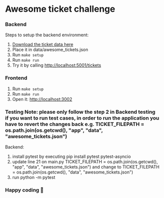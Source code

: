 # Awesome ticket challenge

### Backend

Steps to setup the backend environment:

1. [Download the ticket data here](https://drive.google.com/file/d/1Bvk2mW5t3GfkqTkpURiFpaLuqrUckzUX/view?usp=sharing)
2. Place it in data/awesome_tickets.json
3. Run `make setup`
4. Run `make run`
5. Try it by calling [http://localhost:5001/tickets](http://localhost:5001/tickets)

### Frontend

1. Run `make setup`
2. Run `make run`
3. Open it: [http://localhost:3002](http://localhost:3002)

### Testing Note: please only follow the step 2 in Backend testing if you want to run test cases, in order to run the application you have to revert the changes back e.g. TICKET_FILEPATH = os.path.join(os.getcwd(), "app", "data", "awesome_tickets.json")
Backend: 
1. install pytest by executing pip install pytest pytest-asyncio
2. update line 21 on main.py TICKET_FILEPATH = os.path.join(os.getcwd(), "app", "data", "awesome_tickets.json") and change to TICKET_FILEPATH = os.path.join(os.getcwd(), "data", "awesome_tickets.json")
3. run python -m pytest
 
### Happy coding 🎉
